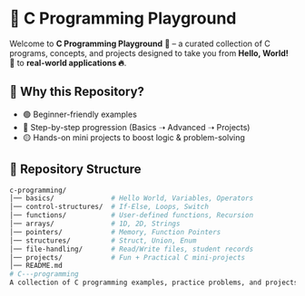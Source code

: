 # 🚀 C Programming Playground  <br>

Welcome to **C Programming Playground** 🎉 – a curated collection of C programs, concepts, and projects designed to take you from **Hello, World! 👋** to **real-world applications 🔥**.  


## 🌟 Why this Repository?
- 🟢 Beginner-friendly examples  <br>
- 🔵 Step-by-step progression (Basics ➝ Advanced ➝ Projects) <br> 
- 🟡 Hands-on mini projects to boost logic & problem-solving   <br>


## 📂 Repository Structure
```bash
c-programming/
│── basics/              # Hello World, Variables, Operators
│── control-structures/  # If-Else, Loops, Switch
│── functions/           # User-defined functions, Recursion
│── arrays/              # 1D, 2D, Strings
│── pointers/            # Memory, Function Pointers
│── structures/          # Struct, Union, Enum
│── file-handling/       # Read/Write files, student records
│── projects/            # Fun + Practical C mini-projects
│── README.md
# C---programming
A collection of C programming examples, practice problems, and projects ranging from beginner to advanced.
